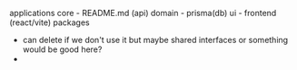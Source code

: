 applications 
  core - README.md (api)
  domain - prisma(db)
  ui - frontend (react/vite)
packages
  - can delete if we don't use it but maybe shared interfaces or something would be good here?
  - 